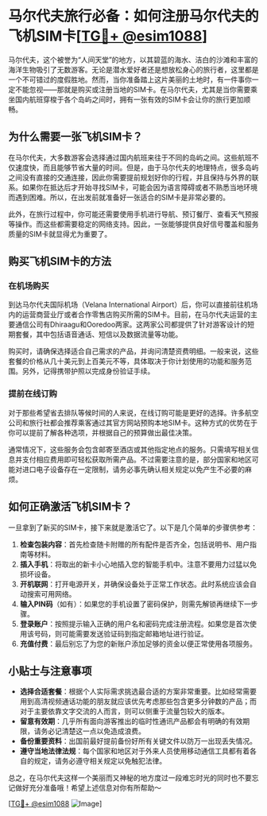 # 马尔代夫旅行必备：如何注册马尔代夫的飞机SIM卡[[TG💪+ @esim1088](https://t.me/s/esim1088)]

马尔代夫，这个被誉为“人间天堂”的地方，以其碧蓝的海水、洁白的沙滩和丰富的海洋生物吸引了无数游客。无论是潜水爱好者还是想放松身心的旅行者，这里都是一个不可错过的度假胜地。然而，当你准备踏上这片美丽的土地时，有一件事你一定不能忽视——那就是购买或注册当地的SIM卡。在马尔代夫，尤其是当你需要乘坐国内航班穿梭于各个岛屿之间时，拥有一张有效的SIM卡会让你的旅行更加顺畅。

## 为什么需要一张飞机SIM卡？

在马尔代夫，大多数游客会选择通过国内航班来往于不同的岛屿之间。这些航班不仅速度快，而且能够节省大量的时间。但是，由于马尔代夫的地理特点，很多岛屿之间没有直接的交通连接，因此你需要提前规划好你的行程，并且保持与外界的联系。如果你在抵达后才开始寻找SIM卡，可能会因为语言障碍或者不熟悉当地环境而遇到困难。所以，在出发前就准备好一张适合的SIM卡是非常必要的。

此外，在旅行过程中，你可能还需要使用手机进行导航、预订餐厅、查看天气预报等操作。而这些都需要稳定的网络支持。因此，一张能够提供良好信号覆盖和服务质量的SIM卡就显得尤为重要了。

## 购买飞机SIM卡的方法

### 在机场购买

到达马尔代夫国际机场（Velana International Airport）后，你可以直接前往机场内的运营商营业厅或者合作零售店购买所需的SIM卡。目前，在马尔代夫运营的主要通信公司有Dhiraagu和Ooredoo两家。这两家公司都提供了针对游客设计的短期套餐，其中包括语音通话、短信以及数据流量等功能。

购买时，请确保选择适合自己需求的产品，并询问清楚资费明细。一般来说，这些套餐的价格从几十美元到上百美元不等，具体取决于你计划使用的功能和服务范围。另外，记得携带护照以完成身份验证手续。

### 提前在线订购

对于那些希望省去排队等候时间的人来说，在线订购可能是更好的选择。许多航空公司和旅行社都会推荐乘客通过其官方网站预购本地SIM卡。这种方式的优势在于你可以提前了解各种选项，并根据自己的预算做出最佳决策。

通常情况下，这些服务会包含邮寄至酒店或其他指定地点的服务。只需填写相关信息并支付相应费用即可轻松获取所需产品。不过需要注意的是，部分国家和地区可能对进口电子设备存在一定限制，请务必事先确认相关规定以免产生不必要的麻烦。

## 如何正确激活飞机SIM卡？

一旦拿到了新买的SIM卡，接下来就是激活它了。以下是几个简单的步骤供参考：

1. **检查包装内容**：首先检查随卡附赠的所有配件是否齐全，包括说明书、用户指南等材料。
2. **插入手机**：将取出的新卡小心地插入您的智能手机中。注意不要用力过猛以免损坏设备。
3. **开机联网**：打开电源开关，并确保设备处于正常工作状态。此时系统应该会自动搜索可用网络。
4. **输入PIN码**（如有）：如果您的手机设置了密码保护，则需先解锁再继续下一步骤。
5. **登录账户**：按照提示输入正确的用户名和密码完成注册流程。如果您是首次使用该号码，则可能需要发送验证码到指定邮箱地址进行验证。
6. **充值付费**：最后别忘了为您的新账户添加足够的资金以便正常使用各项服务。

## 小贴士与注意事项

- **选择合适套餐**：根据个人实际需求挑选最合适的方案非常重要。比如经常需要用到高清视频通话功能的朋友就应该优先考虑那些包含更多分钟数的产品；而对于主要依靠文字交流的人而言，则可以侧重于流量包较大的版本。
- **留意有效期**：几乎所有面向游客推出的临时性通讯产品都会有明确的有效期限，请务必记清楚这一点以免造成浪费。
- **备份重要资料**：出国前最好提前备份好所有关键文件以防万一出现丢失情况。
- **遵守当地法律法规**：每个国家和地区对于外来人员使用移动通信工具都有着各自的规定，请务必遵守相关规定以免触犯法律。

总之，在马尔代夫这样一个美丽而又神秘的地方度过一段难忘时光的同时也不要忘记做好充分准备哦！希望上述信息对你有所帮助～

[[TG💪+ @esim1088](https://t.me/s/esim1088) ![Image](https://i.postimg.cc/4NQfJmqS/Snipaste-2025-05-13-00-14-12.png)]